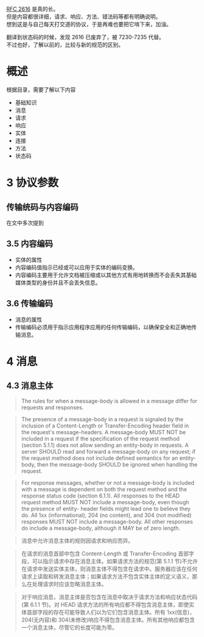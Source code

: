 [RFC 2616](https://tools.ietf.org/html/rfc2616) 是真的长。  
但是内容都很详细，请求、响应、方法、错法码等都有明确说明。  
想到这是与自己每天打交道的协议，于是再难也要把它啃下来，加油。

翻译到状态码的时候，发现 2616 已废弃了，被 7230-7235 代替。  
不过也好，了解以前的，比较与新的规范的区别。

# 概述
根据目录，需要了解以下内容
* 基础知识
* 消息
* 请求
* 响应
* 实体
* 连接
* 方法
* 状态码

# 3 协议参数
## 传输统码与内容编码
在文中多次提到

## 3.5 内容编码
* 实体的属性
* 内容编码值指示已经或可以应用于实体的编码变换。
* 内容编码主要用于允许文档被压缩或以其他方式有用地转换而不会丢失其基础媒体类型的身份并且不会丢失信息。

## 3.6 传输编码
* 消息的属性  
* 传输编码必须用于指示应用程序应用的任何传输编码，以确保安全和正确地传输消息。

# 4 消息
## 4.3 消息主体
> The rules for when a message-body is allowed in a message differ for requests and responses.

> The presence of a message-body in a request is signaled by the inclusion of a Content-Length or Transfer-Encoding header field in the request's message-headers. A message-body MUST NOT be included in a request if the specification of the request method (section 5.1.1) does not allow sending an entity-body in requests. A server SHOULD read and forward a message-body on any request; if the request method does not include defined semantics for an entity-body, then the message-body SHOULD be ignored when handling the request.

> For response messages, whether or not a message-body is included with a message is dependent on both the request method and the response status code (section 6.1.1). All responses to the HEAD request method MUST NOT include a message-body, even though the presence of entity- header fields might lead one to believe they do. All 1xx (informational), 204 (no content), and 304 (not modified) responses MUST NOT include a message-body. All other responses do include a message-body, although it MAY be of zero length.

> 消息中允许消息主体的规则因请求和响应而异。

> 在请求的消息首部中包含 Content-Length 或 Transfer-Encoding 首部字段，可以指示请求中存在消息主体。如果请求方法的规范(第 5.1.1 节)不允许在请求中发送实体主体，则消息主体不得包含在请求中。服务器应该在任何请求上读取和转发消息主体；如果请求方法不包含实体主体的定义语义，那么在处理请求时应该忽略消息主体。

> 对于响应消息，消息主体是否包含在消息中取决于请求方法和响应状态代码(第 6.1.1 节)。对 HEAD 请求方法的所有响应都不得包含消息主体，即使实体首部字段的存在可能导致人们以为它们包含消息主体。所有 1xx(信息)，204(无内容)和 304(未修改)响应不得包含消息主体。所有其他响应都包含一个消息主体，尽管它的长度可能为零。